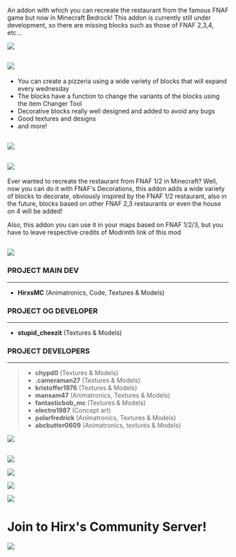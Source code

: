 An addon with which you can recreate the restaurant from the famous FNAF game but now in Minecraft Bedrock! This addon is currently still under development, so there are missing blocks such as those of FNAF 2,3,4, etc...

![](https://api.mcpedl.com/storage/submissions/204447/images/fnaf-decorations-v4-pre-release-2--phase-1-_3.png)

## ![](https://hirxs-workshop.com/wp-content/uploads/2024/12/Titulo.png)

- You can create a pizzeria using a wide variety of blocks that will expand every wednesday  
- The blocks have a function to change the variants of the blocks using the item Changer Tool  
- Decorative blocks really well designed and added to avoid any bugs  
- Good textures and designs  
- and more!

## ![](https://api.mcpedl.com/storage/submissions/204447/images/fnaf-decorations-v4-pre-release-2--phase-1-_3.png)

## ![](https://hirxs-workshop.com/wp-content/uploads/2024/12/Titulo-1.png)

Ever wanted to recreate the restaurant from FNAF 1/2 in Minecraft? Well, now you can do it with FNAF's Decorations, this addon adds a wide variety of blocks to decorate, obviously inspired by the FNAF 1/2 restaurant, also in the future, blocks based on other FNAF 2,3 restaurants or even the house on 4 will be added!

Also, this addon you can use it in your maps based on FNAF 1/2/3, but you have to leave respective credits of Modrinth link of this mod

## ![](https://api.mcpedl.com/storage/submissions/204447/images/fnaf-decorations-v4-pre-release-2--phase-1-_3.png)

### **PROJECT MAIN DEV**

----------

-   **HirxsMC** (Animatronics, Code, Textures & Models)

### **PROJECT OG DEVELOPER**

----------

-   **stupid_cheezit** (Textures & Models)

### **PROJECT DEVELOPERS**

----------

> -   **chypd0** (Textures & Models)
> -   **.cameraman27** (Textures & Models)
> -   **kristoffer1976** (Textures & Models)
> -   **mansam47** (Animatronics, Textures & Models)
> -   **fantasticbob_mc** (Textures & Models)
> -   **electro1987** (Concept art)
> -   **polarfredrick** (Animatronics, Textures & Models)
> -   **abcbutter0609** (Animatronics, textures & Models)

![](https://api.mcpedl.com/storage/submissions/204447/images/fnaf-decorations-v4-pre-release-2--phase-1-_3.png)

##   
![](https://hirxs-workshop.com/wp-content/uploads/2024/12/Titulo-2.png)

![](https://hirxs-workshop.com/wp-content/uploads/2024/12/Screenshot-2024-12-02-234837.png)

![](https://api.mcpedl.com/storage/submissions/204447/images/fnaf-decorations-v4-pre-release-2--phase-1-_3.png)

[![](https://hirxs-workshop.com/wp-content/uploads/2024/12/Copy-of-Copia-de-Copia-de-Copia-de-Copia-de-Copia-de-Copia-de-Agregar-un-titulo-4.png)](https://discord.gg/jCcWuTFxk3)

# Join to Hirx's Community Server!

![](https://api.mcpedl.com/storage/submissions/204447/images/fnaf-decorations-v4-pre-release-2--phase-1-_3.png)
